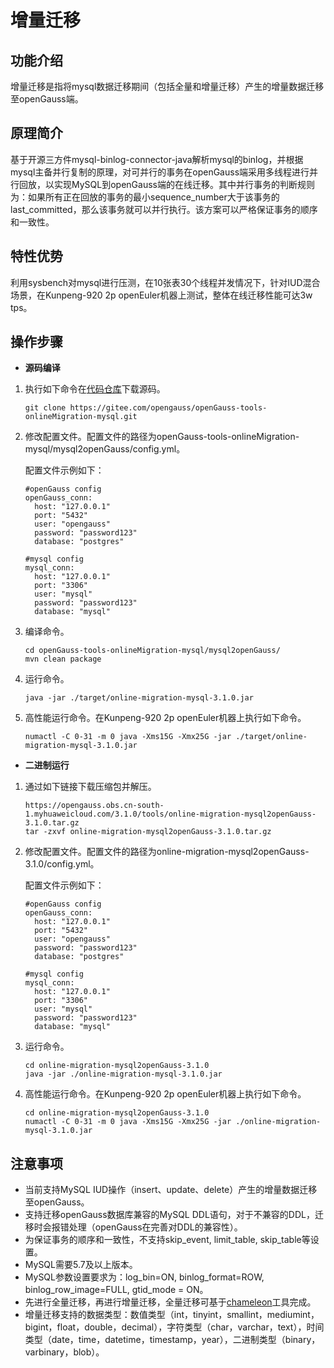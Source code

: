 # 增量迁移<a name="ZH-CN_TOPIC_0000001347292416"></a>

## 功能介绍<a name="section41999541027"></a>

增量迁移是指将mysql数据迁移期间（包括全量和增量迁移）产生的增量数据迁移至openGauss端。

## 原理简介<a name="section75651553269"></a>

基于开源三方件mysql-binlog-connector-java解析mysql的binlog，并根据mysql主备并行复制的原理，对可并行的事务在openGauss端采用多线程进行并行回放，以实现MySQL到openGauss端的在线迁移。其中并行事务的判断规则为：如果所有正在回放的事务的最小sequence\_number大于该事务的last\_committed，那么该事务就可以并行执行。该方案可以严格保证事务的顺序和一致性。

## 特性优势<a name="section2124757135"></a>

利用sysbench对mysql进行压测，在10张表30个线程并发情况下，针对IUD混合场景，在Kunpeng-920 2p openEuler机器上测试，整体在线迁移性能可达3w tps。

## 操作步骤<a name="section102376152046"></a>

-   **源码编译**

1.  执行如下命令在[代码仓库](https://gitee.com/opengauss/openGauss-tools-onlineMigration-mysql)下载源码。

    ```
    git clone https://gitee.com/opengauss/openGauss-tools-onlineMigration-mysql.git
    ```

2.  修改配置文件。配置文件的路径为openGauss-tools-onlineMigration-mysql/mysql2openGauss/config.yml。

    配置文件示例如下：

    ```
    #openGauss config
    openGauss_conn:
      host: "127.0.0.1"
      port: "5432"
      user: "opengauss"
      password: "password123"
      database: "postgres"

    #mysql config
    mysql_conn:
      host: "127.0.0.1"
      port: "3306"
      user: "mysql"
      password: "password123"
      database: "mysql"
    ```

3.  编译命令。

    ```
    cd openGauss-tools-onlineMigration-mysql/mysql2openGauss/
    mvn clean package
    ```

4.  运行命令。

    ```
    java -jar ./target/online-migration-mysql-3.1.0.jar
    ```

5.  高性能运行命令。在Kunpeng-920 2p openEuler机器上执行如下命令。

    ```
    numactl -C 0-31 -m 0 java -Xms15G -Xmx25G -jar ./target/online-migration-mysql-3.1.0.jar
    ```


-   **二进制运行**

1.  通过如下链接下载压缩包并解压。

    ```
    https://opengauss.obs.cn-south-1.myhuaweicloud.com/3.1.0/tools/online-migration-mysql2openGauss-3.1.0.tar.gz
    tar -zxvf online-migration-mysql2openGauss-3.1.0.tar.gz
    ```

2.  修改配置文件。配置文件的路径为online-migration-mysql2openGauss-3.1.0/config.yml。

    配置文件示例如下：

    ```
    #openGauss config
    openGauss_conn:
      host: "127.0.0.1"
      port: "5432"
      user: "opengauss"
      password: "password123"
      database: "postgres"

    #mysql config
    mysql_conn:
      host: "127.0.0.1"
      port: "3306"
      user: "mysql"
      password: "password123"
      database: "mysql"
    ```

3.  运行命令。

    ```
    cd online-migration-mysql2openGauss-3.1.0
    java -jar ./online-migration-mysql-3.1.0.jar
    ```

4.  高性能运行命令。在Kunpeng-920 2p openEuler机器上执行如下命令。

    ```
    cd online-migration-mysql2openGauss-3.1.0
    numactl -C 0-31 -m 0 java -Xms15G -Xmx25G -jar ./online-migration-mysql-3.1.0.jar
    ```


## 注意事项<a name="section146019322411"></a>

-   当前支持MySQL IUD操作（insert、update、delete）产生的增量数据迁移至openGauss。
-   支持迁移openGauss数据库兼容的MySQL DDL语句，对于不兼容的DDL，迁移时会报错处理（openGauss在完善对DDL的兼容性）。
-   为保证事务的顺序和一致性，不支持skip\_event, limit\_table, skip\_table等设置。
-   MySQL需要5.7及以上版本。
-   MySQL参数设置要求为：log\_bin=ON, binlog\_format=ROW, binlog\_row\_image=FULL, gtid\_mode = ON。
-   先进行全量迁移，再进行增量迁移，全量迁移可基于[chameleon](https://gitee.com/opengauss/openGauss-tools-chameleon)工具完成。
-   增量迁移支持的数据类型：数值类型（int，tinyint，smallint，mediumint，bigint，float，double，decimal），字符类型（char，varchar，text），时间类型（date，time，datetime，timestamp，year），二进制类型（binary，varbinary，blob）。

